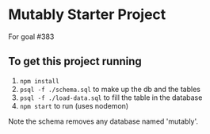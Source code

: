 # Mutably Starter Project
For goal #383

## To get this project running
1. `npm install`
2. `psql -f ./schema.sql` to make up the db and the tables
3. `psql -f ./load-data.sql` to fill the table in the database
4. `npm start` to run (uses nodemon)

Note the schema removes any database named 'mutably'.
